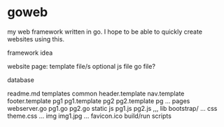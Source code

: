 # goweb

my web framework written in go. I hope to be able to quickly create websites using this.

framework idea

website page:
template file/s
optional js file
go file?

database


readme.md
templates
	common
		header.template
		nav.template
		footer.template
	pg1
		pg1.template
	pg2
		pg2.template
	pg ...
pages
	webserver.go
	pg1.go
	pg2.go
static
	js
		pg1.js
		pg2.js
		,,,
	lib
		bootstrap/
		...
	css
		theme.css
		...
	img
		img1.jpg
		...
	favicon.ico
build/run scripts
